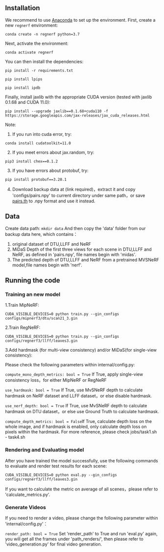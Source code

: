 
## Installation

We recommend to use [Anaconda](https://www.anaconda.com/products/individual) to set up the environment. First, create a new `regnerf` environment: 

```conda create -n regnerf python=3.7```

Next, activate the environment:

```conda activate regnerf```

You can then install the dependencies:

```pip install -r requirements.txt```

```pip install lpips```

```pip install ipdb```

Finally, install jaxlib with the appropriate CUDA version (tested with jaxlib 0.1.68 and CUDA 11.0):

```pip install --upgrade jaxlib==0.1.68+cuda110 -f https://storage.googleapis.com/jax-releases/jax_cuda_releases.html```

Note: 
1. If you run into cuda error, try:

```conda install cudatoolkit=11.0```

2. If you meet errors about jax.random, try:

```pip3 install chex==0.1.2```

3. If you have errors about protobuf, try:

```pip install protobuf==3.20.1```

4. Download backup data at (link required)，extract it and copy 'configs/pairs.npy' to current directory under same path，or save [pairs.th](https://github.com/apchenstu/mvsnerf/tree/main/configs) to .npy format and use it instead.

## Data

Create data path:
```mkdir data```
And then copy the 'data' folder from our backup data here, which contains：

1. original dataset of DTU,LLFF and NeRF 
2. MiDaS Depth of the first three views for each scene in DTU,LLFF and NeRF, as defined in 'pairs.npy', file names begin with 'midas'.
3. The predicted depth of DTU,LLFF and NeRF from a pretrained MVSNeRF model,file names begin with 'nerf'.

## Running the code

### Training an new model

1.Train MipNeRF:

```CUDA_VISIBLE_DEVICES=0 python train.py --gin_configs configs/mipnerf3/dtu/scan21_3.gin```

2.Train RegNeRF:

```CUDA_VISIBLE_DEVICES=0 python train.py --gin_configs configs/regnerf3/llff/leaves3.gin```

3.Add hardmask (for multi-view consistency) and/or MiDaS(for single-view consistency):

Please check the following parameters within internal/config.py:

```compute_mono_depth_metrics: bool = True``` If True, apply single-view consistency loss，for either MipNeRF or RegNeRF

```use_hardmask: bool = True``` If True, use MvSNeRF depth to calculate hardmask on NeRF dataset and LLFF dataset，or else disable hardmask.

```use_nerf_depth: bool = True``` If True, use MvSNeRF depth to calculate hardmask on DTU dataset，or else use Ground Truth to calculate hardmask.

```compute_depth_metrics: bool = False```If True, calculate depth loss on the whole image, and if hardmask is enabled, only calculate depth loss on pixels within the hardmask.
For more reference, please check jobs/task1.sh - task4.sh

### Rendering and Evaluating model

After you have trained the model successfully, use the following commands to evaluate and render test results for each scene:

```CUDA_VISIBLE_DEVICES=0 python eval.py --gin_configs configs/regnerf3/llff/leaves3.gin```

If you want to calculate the metric on average of all scenes，please refer to 'calculate_metrics.py'.

### Generate Videos
If you need to render a video, please change the following parameter within 'internal/config.py'：

```render_path: bool = True```
Set 'render_path' to True and run 'eval.py' again, you will get all the frames under 'path_renders/', then please refer to 'video_generation.py' for final video generation.
